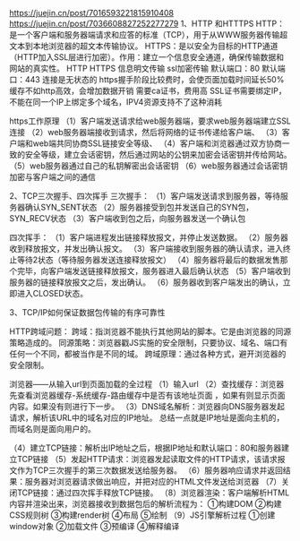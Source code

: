 https://juejin.cn/post/7016593221815910408
https://juejin.cn/post/7036608827252277279
1、HTTP 和HTTTPS
HTTP：是一个客户端和服务器端请求和应答的标准（TCP），用于从WWW服务器传输超文本到本地浏览器的超文本传输协议。
HTTPS：是以安全为目标的HTTP通道（HTTP加入SSL层进行加密）。作用：建立一个信息安全通道，确保传输数据和网站的真实性。
HTTP	HTTPS
信息明文传输	ssl加密传输
默认端口：80	默认端口：443
连接是无状态的	https握手阶段比较费时，会使页面加载时间延长50%
	缓存不如http高效，会增加数据开销
	需要ca证书，费用高
	SSL证书需要绑定IP，不能在同一个IP上绑定多个域名，IPV4资源支持不了这种消耗


https工作原理
（1）客户端发送请求给web服务器端，要求web服务器端建立SSL连接
（2）web服务器端接收到请求，然后将网络的证书传递给客户端、
（3）客户端和web端共同协商SSL链接安全等级、
（4）客户端和浏览器通过双方协商一致的安全等级，建立会话密钥，然后通过网站的公钥来加密会话密钥并传给网站。
（5）web服务器通过自己的私钥解密出会话密钥
（6）web服务器通过会话密钥加密与客户端之间的通信


 2、TCP三次握手、四次挥手
三次握手：
（1）客户端发送请求到服务器，等待服务器确认SYN_SENT状态
（2）服务器接受到包并发送自己的SYN包，SYN_RECV状态
（3）客户端收到包之后，向服务器发送一个确认包

四次挥手：
（1）客户端进程发出链接释放报文，并停止发送数据。
（2）服务器收到释放报文，并发出确认报文。
（3）客户端接收到服务器的确认请求，进入终止等待2状态（等待服务器发送连接释放报文）
（4）服务器将最后的数据发售那个完毕，向客户端发送链接释放报文，服务器进入最后确认状态
（5）客户端收到服务器的链接释放报文之后，发出确认。
（6）服务器收到客户端发出的确认，立即进入CLOSED状态。

3、TCP/IP如何保证数据包传输的有序可靠性


HTTP跨域问题：
跨域：指浏览器不能执行其他网站的脚本。它是由浏览器的同源策略造成的。
同源策略：浏览器戳JS实施的安全限制，只要协议、域名、端口有任何一个不同，都被当作是不同的域。
跨域原理：通过各种方式，避开浏览器的安全限制。

浏览器——从输入url到页面加载的全过程
（1）输入url
（2）查找缓存：浏览器先查看浏览器缓存-系统缓存-路由缓存中是否有该地址页面 ，如果有则显示页面内容。如果没有则进行下一步。
（3）DNS域名解析：浏览器向DNS服务器发起请求，解析该URL中的域名对应的IP地址。
总结一点就是IP地址是面向主机的，而域名则是面向用户的。

（4）建立TCP链接：解析出IP地址之后，根据IP地址和默认端口：80和服务器建立TCP链接
（5）发起HTTP请求：浏览器发起读取文件的HTTP请求，该请求报文作为TCP三次握手的第三次数据发送给服务器。
（6）服务器响应请求并返回结果：服务器对浏览器请求做出响应，并把对应的HTML文件发送给浏览器
（7）关闭TCP链接：通过四次挥手释放TCP链接。
（8）浏览器渲染：客户端解析HTML内容并渲染出来，浏览器接收到数据包后的解析流程为：
   ①构建DOM
  ②构建CSS规则树
  ③构建render树
  ④布局
  ⑤绘制
（9）JS引擎解析过程
  ①创建window对象
②加载文件
③预编译
④解释编译
